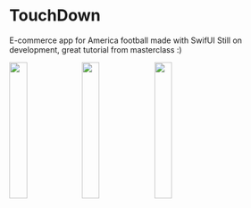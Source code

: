 # TouchDown
E-commerce app for America football made with SwifUI 
Still on development, great tutorial from masterclass :) 

<p float="left">
<img src="https://user-images.githubusercontent.com/49957509/197250244-2ce19106-0b69-4d91-b37d-9f543f32ae83.png" width=25% height=25%>
<img src="https://user-images.githubusercontent.com/49957509/197250262-c9fed413-ce14-45a6-a0e6-d9f793381af9.png" width=25% height=25%>
<img src="https://user-images.githubusercontent.com/49957509/197250268-bddb106d-e15d-4db7-b433-ad38ea25e878.png" width=25% height=25%>
</p>

